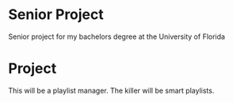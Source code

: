 # Senior Project
Senior project for my bachelors degree at the University of Florida

# Project
This will be a playlist manager. The killer will be smart playlists.